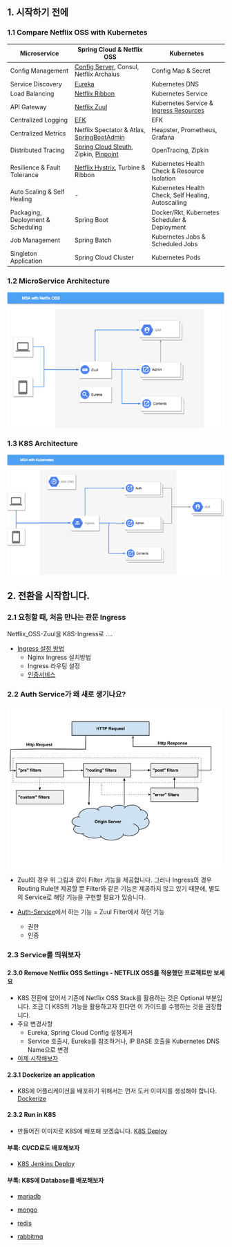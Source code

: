 ## 1. 시작하기 전에

### 1.1 Compare Netflix OSS with Kubernetes

| Microservice    | Spring Cloud & Netflix OSS  |Kubernetes      |
|------|------|------|
| Config Management|[Config Server][Config Server], Consul, Netflix Archaius | Config Map & Secret |
| Service Discovery                  | [Eureka][Eureka] | Kubernetes DNS                     |
| Load Balancing                     | [Netflix Ribbon][Ribbon]                | Kubernetes Service                                  |
| API Gateway                        | [Netflix Zuul][Zuul]                    | Kubernetes Service & [Ingress Resources][Ingress]   |
| Centralized Logging                | [EFK][EFK]                              | EFK                                                 |
| Centralized Metrics                | Netflix Spectator & Atlas, [SpringBootAdmin][SpringBootAdmin]| Heapster, Prometheus, Grafana  |
| Distributed Tracing                | [Spring Cloud Sleuth][Sleuth], Zipkin, [Pinpoint][Pinpoint]   | OpenTracing, Zipkin           |
| Resilience & Fault Tolerance       | [Netflix Hystrix][Hystrix], Turbine & Ribbon | Kubernetes Health Check & Resource Isolation   |
| Auto Scaling & Self Healing        | -                                       | Kubernetes Health Check, Self Healing, Autoscailing |
| Packaging, Deployment & Scheduling | Spring Boot                             | Docker/Rkt, Kubernetes Scheduler & Deployment       |
| Job Management                     | Spring Batch                            | Kubernetes Jobs & Scheduled Jobs                    |
| Singleton Application              | Spring Cloud Cluster                    | Kubernetes Pods                                     |




### 1.2 MicroService Architecture
<img src="../image/msa_with_netflix.png" width="600">


### 1.3 K8S Architecture
<img src="../image/msa_with_kubernetes.png" width="600">

## 2. 전환을 시작합니다.

### 2.1 요청할 때, 처음 만나는 관문 Ingress
  Netflix_OSS-Zuul을 K8S-Ingress로 ....
   - [Ingress 설정 방법][ConvertIngress]
     - Nginx Ingress 설치방법
     - Ingress 라우팅 설정
     - [인증서비스](./ingress/auth-service-deploy.md)
### 2.2 Auth Service가 왜 새로 생기나요?
   <img src="../image/zuul_filter.png" width="500">  

  - Zuul의 경우 위 그림과 같이 Filter 기능을 제공합니다.
  그러나 Ingress의 경우 Routing Rule만 제공할 뿐 Filter와 같은 기능은 제공하지 않고 있기 때문에, 별도의 Service로 해당 기능을 구현할 필요가 있습니다.

  - [Auth-Service](./ingress/auth-service-deploy.md)에서 하는 기능 = Zuul Filter에서 하던 기능
    - 권한
    - 인증

### 2.3 Service를 띄워보자
#### 2.3.0 Remove Netflix OSS Settings - NETFLIX OSS를 적용했던 프로젝트만 보세요
 - K8S 전환에 있어서 기존에 Netflix OSS Stack를 활용하는 것은 Optional 부분입니다. 조금 더 K8S의 기능을 활용하고자 한다면 이 가이드를 수행하는 것을 권장합니다.
 - 주요 변경사항
   - Eureka, Spring Cloud Config 설정제거
   - Service 호출시, Eureka를 참조하거나, IP BASE 호출을 Kubernetes DNS Name으로 변경
 - [이제 시작해보자](./service_converting/contents/modify_netflix_in_content.md)  

#### 2.3.1 Dockerize an application
- K8S에 어플리케이션을 배포하기 위해서는 먼저 도커 이미지를 생성해야 합니다.
[Dockerize](./service_converting/contents/dockerize_content.md)
#### 2.3.2 Run in K8S
- 만들어진 이미지로 K8S에 배포해 보겠습니다.
[K8S Deploy](./service_converting/contents/run_content_in_k8s.md)
#### 부록: CI/CD로도 배포해보자
- [K8S Jenkins Deploy](../3.CICD/kubernetes_deploy.md)
#### 부록: K8S에 Database를 배포해보자
- [mariadb](./mariadb/README.md)
- [mongo](./mongo/README.md)
- [redis](./redis/README.md)
- [rabbitmq](./rabbitmq/README.md)





  [Config Server]: https://coe.gitbook.io/guide/config/springcloudconfig "Config Server"
  [Eureka]: https://coe.gitbook.io/guide/service-discovery/eureka "Eureka"
  [Ribbon]: https://coe.gitbook.io/guide/load-balancing/ribbon "Ribbon"
  [Zuul]: https://coe.gitbook.io/guide/gateway/zuul "Zuul"
  [EFK]: https://coe.gitbook.io/guide/log/efk "EFK"
  [SpringBootAdmin]: https://coe.gitbook.io/guide/monitoring/spring-boot-admin "SpringBootAdmin"
  [Sleuth]: https://coe.gitbook.io/guide/log/sleuth "Sleuth"
  [Pinpoint]: https://coe.gitbook.io/guide/tracing/pinpoint "Pinpoint"
  [Hystrix]: https://coe.gitbook.io/guide/circuit-breaker/hystrix "Hystrix"

  [Ingress]: ../2.%EA%B0%9C%EB%85%90/kubernetes-ingress.md "Ingress"

  [ConvertIngress]: ./ingress/README.md "ConvertIngress"
